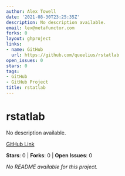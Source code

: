```yaml
---
author: Alex Towell
date: '2021-08-30T23:25:35Z'
description: No description available.
email: lex@metafunctor.com
forks: 0
layout: ghproject
links:
- name: GitHub
  url: https://github.com/queelius/rstatlab
open_issues: 0
stars: 0
tags:
- GitHub
- GitHub Project
title: rstatlab
---
```


# rstatlab
No description available.

[GitHub Link](https://github.com/queelius/rstatlab)

**Stars**: 0 | **Forks**: 0 | **Open Issues**: 0

_No README available for this project._
